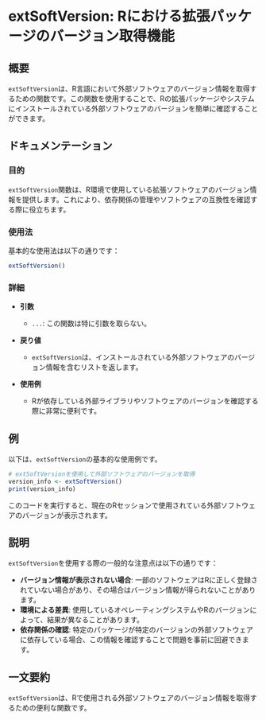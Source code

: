 <!--
Meta Description: # extSoftVersion: Rにおける拡張パッケージのバージョン取得機能 ## 概要 `extSoftVersion`は、R言語において外部ソフトウェアのバージョン情報を取得するための関数です。この関数を使用することで、Rの拡張パッケージやシステムにインストールされている外部ソフトウェアのバ...
Meta Keywords: extsoftversion, version_info, rにおける拡張パッケージのバージョン取得機能, r言語において外部ソフトウェアのバージョン情報を取得するための関数です, この関数を使用することで
-->

# extSoftVersion: Rにおける拡張パッケージのバージョン取得機能

## 概要
`extSoftVersion`は、R言語において外部ソフトウェアのバージョン情報を取得するための関数です。この関数を使用することで、Rの拡張パッケージやシステムにインストールされている外部ソフトウェアのバージョンを簡単に確認することができます。

## ドキュメンテーション
### 目的
`extSoftVersion`関数は、R環境で使用している拡張ソフトウェアのバージョン情報を提供します。これにより、依存関係の管理やソフトウェアの互換性を確認する際に役立ちます。

### 使用法
基本的な使用法は以下の通りです：

```R
extSoftVersion()
```

### 詳細
- **引数**
  - `...`: この関数は特に引数を取らない。

- **戻り値**
  - `extSoftVersion`は、インストールされている外部ソフトウェアのバージョン情報を含むリストを返します。

- **使用例**
  - Rが依存している外部ライブラリやソフトウェアのバージョンを確認する際に非常に便利です。

## 例
以下は、`extSoftVersion`の基本的な使用例です。

```R
# extSoftVersionを使用して外部ソフトウェアのバージョンを取得
version_info <- extSoftVersion()
print(version_info)
```

このコードを実行すると、現在のRセッションで使用されている外部ソフトウェアのバージョンが表示されます。

## 説明
`extSoftVersion`を使用する際の一般的な注意点は以下の通りです：

- **バージョン情報が表示されない場合**: 一部のソフトウェアはRに正しく登録されていない場合があり、その場合はバージョン情報が得られないことがあります。
- **環境による差異**: 使用しているオペレーティングシステムやRのバージョンによって、結果が異なることがあります。
- **依存関係の確認**: 特定のパッケージが特定のバージョンの外部ソフトウェアに依存している場合、この情報を確認することで問題を事前に回避できます。

## 一文要約
`extSoftVersion`は、Rで使用される外部ソフトウェアのバージョン情報を取得するための便利な関数です。